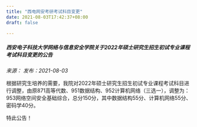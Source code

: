 ```yaml
---
title: "西电网安考研考试科目变更"
date: 2021-08-03T17:42:37+08:00
draft: false

---
```


##### 西安电子科技大学网络与信息安全学院关于2022年硕士研究生招生初试专业课程考试科目变更的公告

*来源： 发布：2021-08-03*



根据研究生培养的需要，我院对2022年硕士研究生招生初试专业课程考试科目进行调整，由原871高等代数、951数据结构、952计算机网络（三选一），调整为：953网络空间安全基础综合，总分150分，其中数据结构55分、计算机网络55分、密码学40分。

特此公告！

